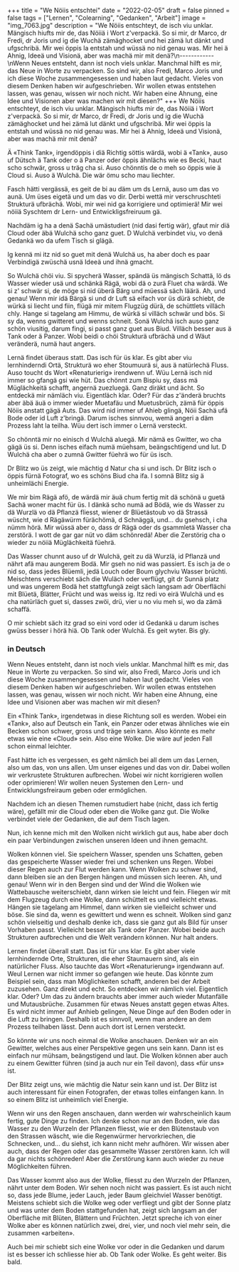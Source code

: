 +++
title = "We Nöiis entschtei"
date = "2022-02-05"
draft = false
pinned = false
tags = ["Lernen", "Colearning", "Gedanken", "Arbeit"]
image = "img_7063.jpg"
description = "We Nöiis entschteyt, de isch viu unklar. Mängisch hiufts mir de, das Nöiiä i Wort z'verpackä. So si mir, dr Marco, dr Fredi, dr Joris und ig die Wuchä zämäghocket und hei zämä lut dänkt und ufgschribä. Mir wei öppis la entstah und wüssä no nid genau was. Mir hei ä Ahnig, Ideeä und Visionä, aber was machä mir mit denä?\n------------\nWenn Neues entsteht, dann ist noch viels unklar. Manchmal hilft es mir, das Neue in Worte zu verpacken. So sind wir, also Fredi, Marco Joris und ich diese Woche zusammengesessen und haben laut gedacht. Vieles von diesem Denken haben wir aufgeschrieben. Wir wollen etwas entstehen lassen, was genau, wissen wir noch nicht. Wir haben eine Ahnung, eine Idee und Visionen aber was machen wir mit diesen?"
+++
We Nöiis entschteyt, de isch viu unklar. Mängisch hiufts mir de, das Nöiiä i Wort z'verpackä. So si mir, dr Marco, dr Fredi, dr Joris und ig die Wuchä zämäghocket und hei zämä lut dänkt und ufgschribä. Mir wei öppis la entstah und wüssä no nid genau was. Mir hei ä Ahnig, Ideeä und Visionä, aber was machä mir mit denä? 

Ä «Think Tank», irgendöppis i diä Richtig söttis wärdä, wobi ä «Tank», auso uf Dütsch ä Tank oder o ä Panzer oder öppis ähnlächs wie es Becki, haut scho schwär, gross u träg cha si. Auso chönntis de o meh so öppis wie ä Cloud si. Auso ä Wulchä. Die wär ömu scho mau liechter. 

Fasch hätti vergässä, es geit de bi au däm um ds Lernä, auso um das vo aunä. Um üses eigetä und um das vo dir. Derbi wettä mir verschruschteti Strukturä ufbrächä. Wobi, mir wei nid ga korrigiere und optimierä! Mir wei nöiiä Syschtem dr Lern- und Entwickligsfreiruum gä. 

Nachdäm ig ha a denä Sachä umästudiert (nid dasi fertig wär), gfaut mir diä Cloud oder äbä Wulchä scho ganz guet. D Wulchä verbindet viu, vo denä Gedankä wo da ufem Tisch si glägä. 

Ig kennä mi itz nid so guet mit denä Wulchä us, ha aber doch es paar Verbindigä zwüschä usnä Ideeä und ihnä gmacht. 

So Wulchä chöi viu. Si spycherä Wasser, spändä üs mängisch Schattä, lö ds Wasser wieder usä und schänkä Rägä, wobi dä o zurä Fluet cha wärdä. We si z' schwär si, de möge si nid überä Bärg und müessä säch läärä. Ah, und genau! Wenn mir idä Bärgä si und dr Luft sä eifach vor üs dürä schiebt, de würkä si liecht und fiin, flügä mir mitem Flugzüg dürä, de schüttlets villäch chly. Hange si tagelang am Himmu, de würkä si villäch schwär und bös. Si sy da, wenns gwitteret und wenns schneit. Sonä Wulchä isch auso ganz schön viusitig, darum fingi, si passt ganz guet aus Biud. Villäch besser aus ä Tank oder ä Panzer. Wobi beidi o chöi Strukturä ufbrächä und d Wäut veränderä, numä haut angers. 

Lernä findet überaus statt. Das isch für üs klar. Es gibt aber viu lernhinderndi Ortä, Strukturä wo eher Stoumuurä si, aus ä natürlechä Fluss. Auso toucht ds Wort «Renaturierig» irendwenn uf. Wüu Lernä isch nid immer so gfangä gsi wie hüt. Das chönnt zum Bispiu sy, dass mä Müglächkeitä schafft, angernä zuezluegä. Ganz diräkt und ächt. So entdeckä mir nämläch viu. Eigentläch klar. Oder? Für das z'änderä bruchts aber äbä äuä o immer wieder Muetafäu und Muetusbrüch, zämä für öppis Nöiis anstatt gägä Auts. Das wird nid immer uf Ahieb glingä, Nöii Sachä ufä Bode oder id Luft z'bringä. Darum isches sinnvou, wemä angeri a däm Prozess laht la teilha. Wüu dert isch immer o Lernä versteckt. 

So chönntä mir no einisch d Wulchä aluegä. Mir nämä es Gwitter, wo cha gägä üs si. Denn isches eifach numä müehsam, beängschtigend und lut. D Wulchä cha aber o zumnä Gwitter füehrä wo für üs isch. 

Dr Blitz wo üs zeigt, wie mächtig d Natur cha si und isch. Dr Blitz isch o öppis fürnä Fotograf, wo es schöns Biud cha ifa. I somnä Blitz sig ä unheimlächi Energie. 

We mir bim Rägä afö, de wärdä mir äuä chum fertig mit dä schönä u guetä Sachä woner macht für üs. I dänkä scho numä ad Bödä, wie ds Wasser zu dä Wurzlä vo dä Pflanzä fliesst, wiener dr Blüetästoub vo dä Strassä wüscht, wie d Rägäwürm fürächömä, d Schnäggä, und... du gsehsch, i cha nümm hörä. Mir wüssä aber o, dass dr Rägä oder ds gsammletä Wasser cha zerstörä. I wott de gar gar nüt vo däm schönredä! Aber die Zerstörig cha o wieder zu nöiiä Müglächkeitä füehrä.

Das Wasser chunnt auso uf dr Wulchä, geit zu dä Wurzlä, id Pflanzä und nährt afä mau aungerem Bodä. Mir gseh no nid was passiert.  Es isch ja de o nid so, dass jedes Blüemli, jedä Louch oder Boum glychviu Wasser brüchti. Meischtens verschiebt säch die Wuläch oder verflügt, git dr Sunnä platz und was ungerem Bodä het stattgfungä zeigt säch langsam adr Oberflächi mit Blüetä, Blätter, Frücht und was weiss ig. Itz redi vo eirä Wulchä und es cha natürläch guet si, dasses zwöi, drü, vier u no viu meh si, wo da zämä schaffä. 

O mir schiebt säch itz grad so eini vord oder id Gedankä u darum isches gwüss besser i hörä hiä. Ob Tank oder Wulchä. Es geit wyter. Bis gly. 

### **in Deutsch**

Wenn Neues entsteht, dann ist noch viels unklar. Manchmal hilft es mir, das Neue in Worte zu verpacken. So sind wir, also Fredi, Marco Joris und ich diese Woche zusammengesessen und haben laut gedacht. Vieles von diesem Denken haben wir aufgeschrieben. Wir wollen etwas entstehen lassen, was genau, wissen wir noch nicht. Wir haben eine Ahnung, eine Idee und Visionen aber was machen wir mit diesen?

Ein «Think Tank», irgendetwas in diese Richtung soll es werden. Wobei ein «Tank», also auf Deutsch ein Tank, ein Panzer oder etwas ähnliches wie ein Becken schon schwer, gross und träge sein kann. Also könnte es mehr etwas wie eine «Cloud» sein. Also eine Wolke. Die wäre auf jeden Fall schon einmal leichter. 

Fast hätte ich es vergessen, es geht nämlich bei all dem um das Lernen, also um das, von uns allen. Um unser eigenes und das von dir. Dabei wollen wir verkrustete Strukturen aufbrechen. Wobei wir nicht korrigieren wollen oder oprimieren! Wir wollen neuen Systemen den Lern- und Entwicklungsfreiraum geben oder ermöglichen. 

Nachdem ich an diesen Themen rumstudiert habe (nicht, dass ich fertig wäre), gefällt mir die Cloud oder eben die Wolke ganz gut. Die Wolke verbindet viele der Gedanken, die auf dem Tisch lagen. 

Nun, ich kenne mich mit den Wolken nicht wirklich gut aus, habe aber doch ein paar Verbindungen zwischen unseren Ideen und ihnen gemacht. 

Wolken können viel. Sie speichern Wasser, spenden uns Schatten, geben das gespeicherte Wasser wieder frei und schenken uns Regen. Wobei dieser Regen auch zur Flut werden kann. Wenn Wolken zu schwer sind, dann bleiben sie an den Bergen hängen und müssen sich leeren. Ah, und genau! Wenn wir in den Bergen sind und der Wind die Wolken wie Wattebausche weiterschiebt, dann wirken sie leicht und fein. Fliegen wir mit dem Flugzeug durch eine Wolke, dann schüttelt es und vielleicht etwas. Hängen sie tagelang am Himmel, dann wirken sie vielleicht schwer und böse. Sie sind da, wenn es gewittert und wenn es schneit. Wolken sind ganz schön vielseitig und deshalb denke ich, dass sie ganz gut als Bild für unser Vorhaben passt. Vielleicht besser als Tank oder Panzer. Wobei beide auch Strukturen aufbrechen und die Welt verändern können. Nur halt anders. 

Lernen findet überall statt. Das ist für uns klar. Es gibt aber viele lernhindernde Orte, Strukturen, die eher Staumauern sind, als ein natürlicher Fluss. Also tauchte das Wort «Renaturierung» irgendwann auf. Weul Lernen war nicht immer so gefangen wie heute. Das könnte zum Beispiel sein, dass man Möglichkeiten schafft, anderen bei der Arbeit zuzusehen. Ganz direkt und echt. So entdecken wir nämlich viel. Eigentlich klar. Oder? Um das zu ändern brauchts aber immer auch wieder Mutanfälle und Mutausbrüche. Zusammen für etwas Neues anstatt gegen etwas Altes. Es wird nicht immer auf Anhieb gelingen, Neue Dinge auf den Boden oder in die Luft zu bringen. Deshalb ist es sinnvoll, wenn man andere an dem Prozess teilhaben lässt. Denn auch dort ist Lernen versteckt. 

So könnte wir uns noch einmal die Wolke anschauen. Denken wir an ein Gewitter, welches aus einer Perspektive gegen uns sein kann. Dann ist es einfach nur mühsam, beängstigend und laut. Die Wolken können aber auch zu einem Gewitter führen (sind ja auch nur ein Teil davon), dass «für uns» ist.

Der Blitz zeigt uns, wie mächtig die Natur sein kann und ist. Der Blitz ist auch interessant für einen Fotografen, der etwas tolles einfangen kann. In so einem Blitz ist unheimlich viel Energie. 

Wenn wir uns den Regen anschauen, dann werden wir wahrscheinlich kaum fertig, gute Dinge zu finden. Ich denke schon nur an den Boden, wie das Wasser zu den Wurzeln der Pflanzen fliesst, wie er den Blütenstaub von den Strassen wäscht, wie die Regenwürmer hervorkriechen, die Schnecken, und... du siehst, ich kann nicht mehr aufhören. Wir wissen aber auch, dass der Regen oder das gesammelte Wasser zerstören kann. Ich will da gar nichts schönreden! Aber die Zerstörung kann auch wieder zu neue Möglichkeiten führen. 

Das Wasser kommt also aus der Wolke, fliesst zu den Wurzeln der Pflanzen, nährt unter dem Boden. Wir sehen noch nicht was passiert. Es ist auch nicht so, dass jede Blume, jeder Lauch, jeder Baum gleichviel Wasser benötigt. Meistens schiebt sich die Wolke weg oder verfliegt und gibt der Sonne platz und was unter dem Boden stattgefunden hat, zeigt sich langsam an der Oberfläche mit Blüten, Blättern und Früchten. Jetzt spreche ich von einer Wolke aber es können natürlich zwei, drei, vier, und noch viel mehr sein, die zusammen «arbeiten».

Auch bei mir schiebt sich eine Wolke vor oder in die Gedanken und darum ist es besser ich schliesse hier ab. Ob Tank oder Wolke. Es geht weiter. Bis bald.